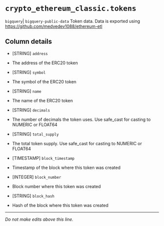 # `crypto_ethereum_classic.tokens`
`bigquery`| `bigquery-public-data`
Token data.
Data is exported using https://github.com/medvedev1088/ethereum-etl

## Column details
* [STRING]    `address`
 - The address of the ERC20 token
* [STRING]    `symbol`
 - The symbol of the ERC20 token
* [STRING]    `name`
 - The name of the ERC20 token
* [STRING]    `decimals`
 - The number of decimals the token uses. Use safe_cast for casting to NUMERIC or FLOAT64
* [STRING]    `total_supply`
 - The total token supply. Use safe_cast for casting to NUMERIC or FLOAT64
* [TIMESTAMP] `block_timestamp`
 - Timestamp of the block where this token was created
* [INTEGER]   `block_number`
 - Block number where this token was created
* [STRING]    `block_hash`
 - Hash of the block where this token was created

-------------------------------------------------------------------------------
*Do not make edits above this line.*
